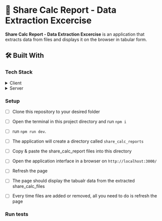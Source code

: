 
# 📖 Share Calc Report - Data Extraction Excercise <a name="about-project"></a>

 **Share Calc Report - Data Extraction Excercise** is an application that extracts data from files and displays it on the browser in tabular form.  


## 🛠 Built With <a name="built-with"></a>

### Tech Stack <a name="tech-stack"></a>

<details>
  <summary>Client</summary>
  <ul>
    <li><a>HTML</a></li>
    <li><a>CSS</a></li>
  </ul>
</details>

<details>
  <summary>Server</summary>
  <ul>
    <li><a>Node</a></li>
    <li><a>Express</a></li>
  </ul>
</details>

### Setup

- [ ] Clone this repository to your desired folder
- [ ] Open the terminal in this project directory and run `npm i`
- [ ] run `npm run dev`.
- [ ] The application will create a directory called `share_calc_reports`
- [ ] Copy & paste the share_calc_report files into this directory
- [ ] Open the application interface in a browser on `http://localhost:3000/`
- [ ] Refresh the page
- [ ] The page should display the tabualr data from the extracted share_calc_files
- [ ] Every time files are added or removed, all you need to do is refresh the page


### Run tests
